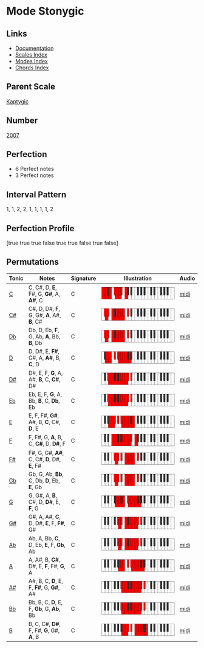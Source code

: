 # Mode Stonygic

## Links

- [Documentation](index.md)
- [Scales Index](Scales.md)
- [Modes Index](Modes.md)
- [Chords Index](Chords.md)

## Parent Scale

[Kaptygic](ScaleKaptygic.md)

## Number

[2007](https://ianring.com/musictheory/scales/2007)

## Perfection

- 6 Perfect notes
- 3 Perfect notes

## Interval Pattern

1, 1, 2, 2, 1, 1, 1, 1, 2

## Perfection Profile

[true true true false true true false true false]

## Permutations

| Tonic | Notes | Signature | Illustration | Audio |
|-------|-------|-----------|--------------|-------|
| [C](ModeCNaturalStonygic.md) | C, C#, D, **E**, F#, G, **G#**, A, **A#**, C | C | ![CNaturalStonygic](ModeCNaturalStonygic.png) | [midi](https://github.com/edipermadi/music/blob/main/docs/ModeCNaturalStonygic.mid?raw=true) |
| [C#](ModeCSharpStonygic.md) | C#, D, D#, **F**, G, G#, **A**, A#, **B**, C# | C | ![CSharpStonygic](ModeCSharpStonygic.png) | [midi](https://github.com/edipermadi/music/blob/main/docs/ModeCSharpStonygic.mid?raw=true) |
| [Db](ModeDFlatStonygic.md) | Db, D, Eb, **F**, G, Ab, **A**, Bb, **B**, Db | C | ![DFlatStonygic](ModeDFlatStonygic.png) | [midi](https://github.com/edipermadi/music/blob/main/docs/ModeDFlatStonygic.mid?raw=true) |
| [D](ModeDNaturalStonygic.md) | D, D#, E, **F#**, G#, A, **A#**, B, **C**, D | C | ![DNaturalStonygic](ModeDNaturalStonygic.png) | [midi](https://github.com/edipermadi/music/blob/main/docs/ModeDNaturalStonygic.mid?raw=true) |
| [D#](ModeDSharpStonygic.md) | D#, E, F, **G**, A, A#, **B**, C, **C#**, D# | C | ![DSharpStonygic](ModeDSharpStonygic.png) | [midi](https://github.com/edipermadi/music/blob/main/docs/ModeDSharpStonygic.mid?raw=true) |
| [Eb](ModeEFlatStonygic.md) | Eb, E, F, **G**, A, Bb, **B**, C, **Db**, Eb | C | ![EFlatStonygic](ModeEFlatStonygic.png) | [midi](https://github.com/edipermadi/music/blob/main/docs/ModeEFlatStonygic.mid?raw=true) |
| [E](ModeENaturalStonygic.md) | E, F, F#, **G#**, A#, B, **C**, C#, **D**, E | C | ![ENaturalStonygic](ModeENaturalStonygic.png) | [midi](https://github.com/edipermadi/music/blob/main/docs/ModeENaturalStonygic.mid?raw=true) |
| [F](ModeFNaturalStonygic.md) | F, F#, G, **A**, B, C, **C#**, D, **D#**, F | C | ![FNaturalStonygic](ModeFNaturalStonygic.png) | [midi](https://github.com/edipermadi/music/blob/main/docs/ModeFNaturalStonygic.mid?raw=true) |
| [F#](ModeFSharpStonygic.md) | F#, G, G#, **A#**, C, C#, **D**, D#, **E**, F# | C | ![FSharpStonygic](ModeFSharpStonygic.png) | [midi](https://github.com/edipermadi/music/blob/main/docs/ModeFSharpStonygic.mid?raw=true) |
| [Gb](ModeGFlatStonygic.md) | Gb, G, Ab, **Bb**, C, Db, **D**, Eb, **E**, Gb | C | ![GFlatStonygic](ModeGFlatStonygic.png) | [midi](https://github.com/edipermadi/music/blob/main/docs/ModeGFlatStonygic.mid?raw=true) |
| [G](ModeGNaturalStonygic.md) | G, G#, A, **B**, C#, D, **D#**, E, **F**, G | C | ![GNaturalStonygic](ModeGNaturalStonygic.png) | [midi](https://github.com/edipermadi/music/blob/main/docs/ModeGNaturalStonygic.mid?raw=true) |
| [G#](ModeGSharpStonygic.md) | G#, A, A#, **C**, D, D#, **E**, F, **F#**, G# | C | ![GSharpStonygic](ModeGSharpStonygic.png) | [midi](https://github.com/edipermadi/music/blob/main/docs/ModeGSharpStonygic.mid?raw=true) |
| [Ab](ModeAFlatStonygic.md) | Ab, A, Bb, **C**, D, Eb, **E**, F, **Gb**, Ab | C | ![AFlatStonygic](ModeAFlatStonygic.png) | [midi](https://github.com/edipermadi/music/blob/main/docs/ModeAFlatStonygic.mid?raw=true) |
| [A](ModeANaturalStonygic.md) | A, A#, B, **C#**, D#, E, **F**, F#, **G**, A | C | ![ANaturalStonygic](ModeANaturalStonygic.png) | [midi](https://github.com/edipermadi/music/blob/main/docs/ModeANaturalStonygic.mid?raw=true) |
| [A#](ModeASharpStonygic.md) | A#, B, C, **D**, E, F, **F#**, G, **G#**, A# | C | ![ASharpStonygic](ModeASharpStonygic.png) | [midi](https://github.com/edipermadi/music/blob/main/docs/ModeASharpStonygic.mid?raw=true) |
| [Bb](ModeBFlatStonygic.md) | Bb, B, C, **D**, E, F, **Gb**, G, **Ab**, Bb | C | ![BFlatStonygic](ModeBFlatStonygic.png) | [midi](https://github.com/edipermadi/music/blob/main/docs/ModeBFlatStonygic.mid?raw=true) |
| [B](ModeBNaturalStonygic.md) | B, C, C#, **D#**, F, F#, **G**, G#, **A**, B | C | ![BNaturalStonygic](ModeBNaturalStonygic.png) | [midi](https://github.com/edipermadi/music/blob/main/docs/ModeBNaturalStonygic.mid?raw=true) |
